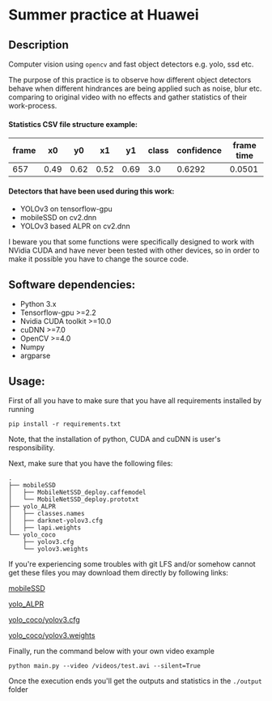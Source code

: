 
# Summer practice at Huawei
## Description
Computer vision using `opencv` and fast object detectors e.g. yolo, ssd etc.

The purpose of this practice is to observe how different object detectors behave when different hindrances are being applied such as noise, blur etc. comparing to original video with no effects and gather statistics of their work-process.
#### Statistics CSV file structure example:
| frame |  x0  |  y0  |  x1  |  y1  | class | confidence | frame time |
|-------|------|------|------|------|-------|------------|------------|
|  657  | 0.49 | 0.62 | 0.52 | 0.69 |  3.0  |   0.6292   |   0.0501   |
#### Detectors that have been used during this work:
- YOLOv3 on tensorflow-gpu
- mobileSSD on cv2.dnn
- YOLOv3 based ALPR on cv2.dnn

I beware you that some functions were specifically designed to work with NVidia CUDA and have never been tested with other devices, so in order to make it possible you have to change the source code.

## Software dependencies:
- Python 3.x
- Tensorflow-gpu >=2.2
- Nvidia CUDA toolkit >=10.0
- cuDNN >=7.0
- OpenCV >=4.0
- Numpy
- argparse
## Usage:
First of all you have to make sure that you have all requirements installed by running

`pip install -r requirements.txt`

Note, that the installation of python, CUDA and cuDNN is user's responsibility.

Next, make sure that you have the following files:
```
.
├── mobileSSD
│ 	├── MobileNetSSD_deploy.caffemodel
│ 	└── MobileNetSSD_deploy.prototxt
├── yolo_ALPR
│ 	├── classes.names
│ 	├── darknet-yolov3.cfg
│ 	├── lapi.weights
└── yolo_coco
	├── yolov3.cfg
	└── yolov3.weights
```
If you're experiencing some troubles with git LFS and/or somehow cannot get these files you may download them directly by following links:

[mobileSSD](https://github.com/djmv/MobilNet_SSD_opencv)

[yolo_ALPR](https://www.kaggle.com/achrafkhazri/yolo-weights-for-licence-plate-detector)

[yolo_coco/yolov3.cfg](https://github.com/x4nth055/pythoncode-tutorials/blob/master/machine-learning/object-detection/cfg/yolov3.cfg)

[yolo_coco/yolov3.weights](https://pjreddie.com/media/files/yolov3.weights)

Finally, run the command below with your own video example

`python main.py --video /videos/test.avi --silent=True`

Once the execution ends you'll get the outputs and statistics in the `./output` folder

